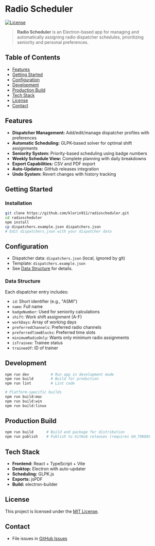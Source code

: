 # Radio Scheduler

[![License](https://img.shields.io/github/license/klorin911/radioscheduler)](LICENSE)

> **Radio Scheduler** is an Electron-based app for managing and automatically assigning radio dispatcher schedules, prioritizing seniority and personal preferences.

## Table of Contents

- [Features](#features)
- [Getting Started](#getting-started)
- [Configuration](#configuration)
- [Development](#development)
- [Production Build](#production-build)
- [Tech Stack](#tech-stack)
- [License](#license)
- [Contact](#contact)

## Features

- **Dispatcher Management:** Add/edit/manage dispatcher profiles with preferences
- **Automatic Scheduling:** GLPK-based solver for optimal shift assignments
- **Seniority System:** Priority-based scheduling using badge numbers
- **Weekly Schedule View:** Complete planning with daily breakdowns
- **Export Capabilities:** CSV and PDF export
- **Auto-Updates:** GitHub releases integration
- **Undo System:** Revert changes with history tracking

## Getting Started

### Installation

```bash
git clone https://github.com/klorin911/radioscheduler.git
cd radioscheduler
npm install
cp dispatchers.example.json dispatchers.json
# Edit dispatchers.json with your dispatcher data
```

## Configuration

- Dispatcher data: `dispatchers.json` (local, ignored by git)
- Template: `dispatchers.example.json`
- See [Data Structure](#data-structure) for details.

### Data Structure

Each dispatcher entry includes:
- `id`: Short identifier (e.g., "ASMI")
- `name`: Full name
- `badgeNumber`: Used for seniority calculations
- `shift`: Work shift assignment (A-F)
- `workDays`: Array of working days
- `preferredChannels`: Preferred radio channels
- `preferredTimeBlocks`: Preferred time slots
- `minimumRadioOnly`: Wants only minimum radio assignments
- `isTrainee`: Trainee status
- `traineeOf`: ID of trainer

## Development

```bash
npm run dev          # Run app in development mode
npm run build        # Build for production
npm run lint         # Lint code

# Platform-specific builds
npm run build:mac
npm run build:win
npm run build:linux
```

## Production Build

```bash
npm run build      # Build and package for distribution
npm run publish    # Publish to GitHub releases (requires GH_TOKEN)
```

## Tech Stack

- **Frontend:** React + TypeScript + Vite
- **Desktop:** Electron with auto-updater
- **Scheduling:** GLPK.js
- **Exports:** jsPDF
- **Build:** electron-builder

## License

This project is licensed under the [MIT License](LICENSE).

## Contact

- File issues in [GitHub Issues](https://github.com/klorin911/radioscheduler/issues)
